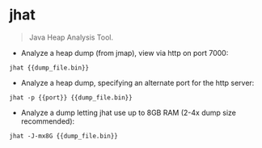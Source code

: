 # jhat

> Java Heap Analysis Tool.

- Analyze a heap dump (from jmap), view via http on port 7000:

`jhat {{dump_file.bin}}`

- Analyze a heap dump, specifying an alternate port for the http server:

`jhat -p {{port}} {{dump_file.bin}}`

- Analyze a dump letting jhat use up to 8GB RAM (2-4x dump size recommended):

`jhat -J-mx8G {{dump_file.bin}}`
